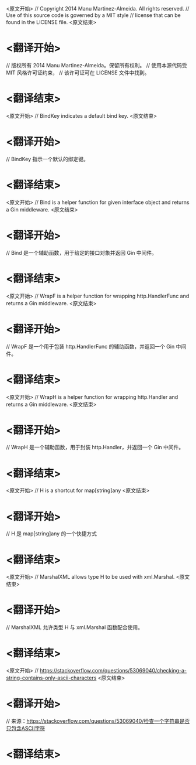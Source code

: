
<原文开始>
// Copyright 2014 Manu Martinez-Almeida. All rights reserved.
// Use of this source code is governed by a MIT style
// license that can be found in the LICENSE file.
<原文结束>

# <翻译开始>
// 版权所有 2014 Manu Martinez-Almeida。保留所有权利。
// 使用本源代码受 MIT 风格许可证约束，
// 该许可证可在 LICENSE 文件中找到。
# <翻译结束>


<原文开始>
// BindKey indicates a default bind key.
<原文结束>

# <翻译开始>
// BindKey 指示一个默认的绑定键。
# <翻译结束>


<原文开始>
// Bind is a helper function for given interface object and returns a Gin middleware.
<原文结束>

# <翻译开始>
// Bind 是一个辅助函数，用于给定的接口对象并返回 Gin 中间件。
# <翻译结束>


<原文开始>
// WrapF is a helper function for wrapping http.HandlerFunc and returns a Gin middleware.
<原文结束>

# <翻译开始>
// WrapF 是一个用于包装 http.HandlerFunc 的辅助函数，并返回一个 Gin 中间件。
# <翻译结束>


<原文开始>
// WrapH is a helper function for wrapping http.Handler and returns a Gin middleware.
<原文结束>

# <翻译开始>
// WrapH 是一个辅助函数，用于封装 http.Handler，并返回一个 Gin 中间件。
# <翻译结束>


<原文开始>
// H is a shortcut for map[string]any
<原文结束>

# <翻译开始>
// H 是 map[string]any 的一个快捷方式
# <翻译结束>


<原文开始>
// MarshalXML allows type H to be used with xml.Marshal.
<原文结束>

# <翻译开始>
// MarshalXML 允许类型 H 与 xml.Marshal 函数配合使用。
# <翻译结束>


<原文开始>
// https://stackoverflow.com/questions/53069040/checking-a-string-contains-only-ascii-characters
<原文结束>

# <翻译开始>
// 来源：https://stackoverflow.com/questions/53069040/检查一个字符串是否只包含ASCII字符
# <翻译结束>

